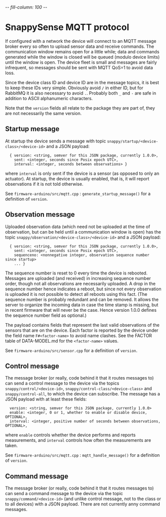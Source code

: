 -*- fill-column: 100 -*-

# SnappySense MQTT protocol

If configured with a network the device will connect to an MQTT message broker every so often to upload
sensor data and receive commands.  The communication window remains open for a little while; data
and commands generated while the window is closed will be queued (modulo device limits) until the
window is open.  The device fleet is small and messages are fairly infrequent, so messages should be
sent with MQTT QoS=1 to avoid data loss.

Since the device class ID and device ID are in the message topics, it is best to keep these IDs very
simple.  Obviously avoid `/` in either ID, but for RabbitMQ it is also necessary to avoid `.`.
Probably both `_` and `-` are safe in addition to ASCII alphanumeric characters.

Note that the `version` fields all relate to the package they are part of, they are not necessarily
the same version.

## Startup message

At startup the device sends a message with topic `snappy/startup/<device-class>/<device-id>` and a
JSON payload:

```
  { version: <string, semver for this JSON package, currently 1.0.0>,
    sent: <integer, seconds since Posix epoch UTC>,
    interval: <integer, seconds between observations> }
```

where `interval` is only sent if the device is a sensor (as opposed to only an actuator).  At
startup, the device is usually enabled, that is, it will report observations if it is not told
otherwise.

See `firmware-arduino/src/mqtt.cpp` : `generate_startup_message()` for a definition of `version`.

## Observation message

Uploaded observation data (which need not be uploaded at the time of observation, but can be held
until a communication window is open) has the topic `snappy/observation/<device-class>/<device-id>` and
a JSON payload:

```
  { version: <string, semver for this JSON package, currently 1.0.0>,
    sent: <integer, seconds since Posix epoch UTC>,
    sequenceno: <nonnegative integer, observation sequence number since startup>
    ... }
```

The sequence number is reset to 0 every time the device is rebooted.  Messages are uploaded (and
received) in increasing sequence number order, though not all observations are necessarily uploaded.
A drop in the sequence number hence indicates a reboot, but since not every observation is uploaded
it is not possible to detect all reboots using this fact.  (The sequence number is probably
redundant and can be removed.  It allows the server to organize the incoming data in case the time
stamp is missing, but in recent firmware that will never be the case.  Hence version 1.0.0 defines
the sequence number field as optional.)

The payload contains fields that represent the last valid observations of the sensors that are on the
device.  Each factor is reported by the device under the field name `F#<factor-name>` to avoid name
clashes.  See the FACTOR table of DATA-MODEL.md for the `<factor-name>` values.

See `firmware-arduino/src/sensor.cpp` for a definition of `version`.

## Control message

The message broker (or really, code behind it that it routes messages to) can send a control message
to the device via the topics `snappy/control/<device-id>`, `snappy/control-class/<device-class>` and
`snappy/control-all`, to which the device can subscribe.  The message has a JSON payload with at
least these fields:

```
  version: <string, semver for this JSON package, currently 1.0.0>
  enable: <integer, 0 or 1, whether to enable or disable device, OPTIONAL>,
  interval: <integer, positive number of seconds between observations, OPTIONAL>,
```

where `enable` controls whether the device performs and reports measurements, and `interval`
controls how often the measurements are taken.

See `firmware-arduino/src/mqtt.cpp` : `mqtt_handle_message()` for a definition of `version`.

## Command message

The message broker (or really, code behind it that it routes messages to) can send a command message
to the device via the topic `snappy/command/<device-id>` (and unlike control message, not to the
class or to all devices) with a JSON payload.  There are not currently anny command messages.
